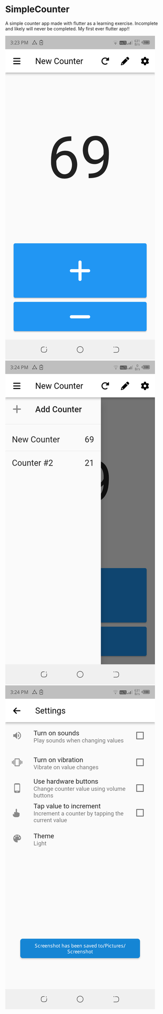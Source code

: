 # SimpleCounter
A simple counter app made with flutter as a learning exercise. Incomplete and likely will never be completed. My first ever flutter app!!

![](screenshots/1.png)
![](screenshots/2.png)
![](screenshots/3.png)
